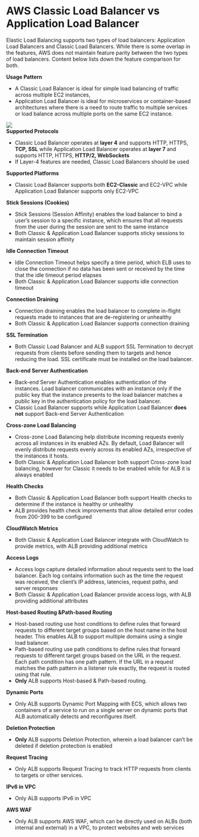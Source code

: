 # AWS Classic Load Balancer vs Application Load Balancer

Elastic Load Balancing supports two types of load balancers: Application Load Balancers and Classic Load Balancers. While there is some overlap in the features, AWS does not maintain feature parity between the two types of load balancers. Content below lists down the feature comparison for both.

**Usage Pattern**

* A Classic Load Balancer is ideal for simple load balancing of traffic across multiple EC2 instances,
* Application Load Balancer is ideal for microservices or container-based architectures where there is a need to route traffic to multiple services or load balance across multiple ports on the same EC2 instance.

![](/assets/classic-ALB11.png)  
**Supported Protocols**

* Classic Load Balancer operates at
  **layer 4**
  and supports HTTP, HTTPS,
  **TCP, SSL**
  while Application Load Balancer operates at
  **layer 7**
  and supports HTTP, HTTPS,
  **HTTP/2, WebSockets**
* If Layer-4 features are needed, Classic Load Balancers should be used

**Supported Platforms**

* Classic Load Balancer supports both
  **EC2-Classic**
  and EC2-VPC while Application Load Balancer supports only EC2-VPC

**Stick Sessions \(Cookies\)**

* Stick Sessions \(Session Affinity\) enables the load balancer to bind a user’s session to a specific instance, which ensures that all requests from the user during the session are sent to the same instance
* Both Classic & Application Load Balancer supports sticky sessions to maintain session affinity

**Idle Connection Timeout**

* Idle Connection Timeout helps specify a time period, which ELB uses to close the connection if no data has been sent or received by the time that the idle timeout period elapses
* Both Classic & Application Load Balancer supports idle connection timeout

**Connection Draining**

* Connection draining enables the load balancer to complete in-flight requests made to instances that are de-registering or unhealthy
* Both Classic & Application Load Balancer supports connection draining

**SSL Termination**

* Both Classic Load Balancer and ALB support SSL Termination to decrypt requests from clients before sending them to targets and hence reducing the load. SSL certificate must be installed on the load balancer.

**Back-end Server Authentication**

* Back-end Server Authentication enables authentication of the instances. Load balancer communicates with an instance only if the public key that the instance presents to the load balancer matches a public key in the authentication policy for the load balancer.
* Classic Load Balancer supports while Application Load Balancer
  **does not**
  support Back-end Server Authentication

**Cross-zone Load Balancing**

* Cross-zone Load Balancing help distribute incoming requests evenly across all instances in its enabled AZs. By default, Load Balancer will evenly distribute requests evenly across its enabled AZs, irrespective of the instances it hosts.
* Both Classic & Application Load Balancer both support Cross-zone load balancing, however for Classic it needs to be enabled while for ALB it is always enabled

**Health Checks**

* Both Classic & Application Load Balancer both support Health checks to determine if the instance is healthy or unhealthy
* ALB provides health check improvements that allow detailed error codes from 200-399 to be configured

**CloudWatch Metrics**

* Both Classic & Application Load Balancer integrate with CloudWatch to provide metrics, with ALB providing additional metrics

**Access Logs**

* Access logs capture detailed information about requests sent to the load balancer. Each log contains information such as the time the request was received, the client’s IP address, latencies, request paths, and server responses
* Both Classic & Application Load Balancer provide access logs, with ALB providing additional attributes

**Host-based Routing &Path-based Routing**

* Host-based routing use host conditions to define rules that forward requests to different target groups based on the host name in the host header. This enables ALB to support multiple domains using a single load balancer.
* Path-based routing use path conditions to define rules that forward requests to different target groups based on the URL in the request. Each path condition has one path pattern. If the URL in a request matches the path pattern in a listener rule exactly, the request is routed using that rule.
* **Only**
  ALB supports Host-based & Path-based routing.

**Dynamic Ports**

* Only ALB supports Dynamic Port Mapping with ECS, which allows two containers of a service to run on a single server on dynamic ports that ALB automatically detects and reconfigures itself.

**Deletion Protection**

* **Only**
  ALB supports Deletion Protection, wherein a load balancer can’t be deleted if deletion protection is enabled

**Request Tracing**

* Only ALB supports Request Tracing to track HTTP requests from clients to targets or other services.

**IPv6 in VPC**

* Only ALB supports IPv6 in VPC

**AWS WAF**

* Only ALB supports AWS WAF, which can be directly used on ALBs \(both internal and external\) in a VPC, to protect websites and web services



